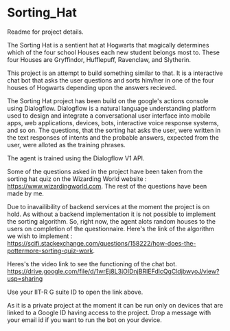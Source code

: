 # Sorting_Hat
Readme for project details.

The Sorting Hat is a sentient hat at Hogwarts that magically determines which of the four school Houses each new student belongs most to. These four Houses are Gryffindor, Hufflepuff, Ravenclaw, and Slytherin.

This project is an attempt to build something similar to that. It is a interactive chat bot that asks the user questions and sorts him/her in one of the four houses of Hogwarts depending upon the answers recieved.

The Sorting Hat project has been build on the google's actions console using Dialogflow. Dialogflow is a natural language understanding platform used to design and integrate a conversational user interface into mobile apps, web applications, devices, bots, interactive voice response systems, and so on. The questions, that the sorting hat asks the user, were written in the text responses of intents and the probable answers, expected from the user, were alloted as the training phrases.

The agent is trained using the Dialogflow V1 API.

Some of the questions asked in the project have been taken from the sorting hat quiz on the Wizarding World website : https://www.wizardingworld.com. The rest of the questions have been made by me.

Due to inavailibility of backend services at the moment the project is on hold. As without a backend implementation it is not possible to implement the sorting algorithm. So, right now, the agent alots random houses to the users on completion of the questionnaire. Here's the link of the algorithm we wish to implement : https://scifi.stackexchange.com/questions/158222/how-does-the-pottermore-sorting-quiz-work.

Heres's the video link to see the functioning of the chat bot.
https://drive.google.com/file/d/1wrEj8L3jOIDnjBRlEFdlcQgCldjbwyoJ/view?usp=sharing

Use your IIT-R G suite ID to open the link above.

As it is a private project at the moment it can be run only on devices that are linked to a Google ID having access to the project. Drop a message with your email id if you want to run the bot on your device.
